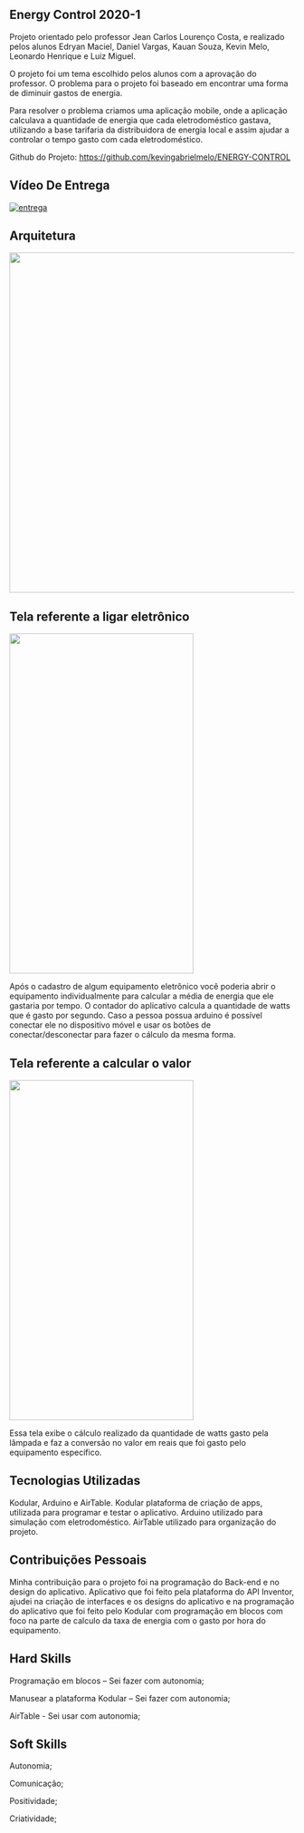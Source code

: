 
## Energy Control 2020-1 

Projeto orientado pelo professor Jean Carlos Lourenço Costa, e realizado pelos alunos Edryan Maciel, Daniel Vargas, Kauan Souza, Kevin Melo, Leonardo Henrique e Luiz Miguel. 

O projeto foi um tema escolhido pelos alunos com a aprovação do professor. O problema para o projeto foi baseado em encontrar uma forma de diminuir gastos de energia.

Para resolver o problema criamos uma aplicação mobile, onde a aplicação calculava a quantidade de energia que cada eletrodoméstico gastava, utilizando a base tarifaria da distribuidora de energia local e assim ajudar a controlar o tempo gasto com cada eletrodoméstico.

Github do Projeto: https://github.com/kevingabrielmelo/ENERGY-CONTROL

## Vídeo De Entrega
[![entrega](https://img.youtube.com/vi/Vbet4k0QA9M/default.jpg)](https://www.youtube.com/watch?v=Vbet4k0QA9M)

## Arquitetura

<img src="https://github.com/DanVargaa/Portfolio-APIs/blob/Primeiro-API-2020-1/Arquitetura.jpeg" height="600" width="600">

## Tela referente a ligar eletrônico

<img src="https://github.com/DanVargaa/Portfolio-APIs/blob/Primeiro-API-2020-1/lig_lamp.png" height="600" width="325">

Após o cadastro de algum equipamento eletrônico você poderia abrir o equipamento individualmente para calcular a média de energia que ele gastaria por tempo. O contador do aplicativo calcula a quantidade de watts que é gasto por segundo. Caso a pessoa possua arduino é possível conectar ele no dispositivo móvel e usar os botões de conectar/desconectar para fazer o cálculo da mesma forma.

## Tela referente a calcular o valor

<img src="https://github.com/DanVargaa/Portfolio-APIs/blob/Primeiro-API-2020-1/calculo_do_valor.png" height="600" width="325">

Essa tela exibe o cálculo realizado da quantidade de watts gasto pela lâmpada e faz a conversão no valor em reais que foi gasto pelo equipamento específico.

## Tecnologias Utilizadas

Kodular, Arduino e AirTable. Kodular plataforma de criação de apps, utilizada para programar e testar o aplicativo. Arduino utilizado para simulação com eletrodoméstico. AirTable utilizado para organização do projeto.

## Contribuições Pessoais

Minha contribuição para o projeto foi na programação do Back-end e no design do aplicativo. Aplicativo que foi feito pela plataforma do API Inventor, ajudei na criação de interfaces e os designs do aplicativo e na programação do aplicativo que foi feito pelo Kodular com programação em blocos com foco na parte de calculo da taxa de energia com o gasto por hora do equipamento.

## Hard Skills

Programação em blocos – Sei fazer com autonomia;

Manusear a plataforma Kodular – Sei fazer com autonomia;

AirTable - Sei usar com autonomia;

## Soft Skills

Autonomia;

Comunicação;

Positividade;

Criatividade;
